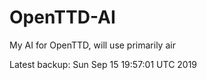 # OpenTTD-AI
My AI for OpenTTD, will use primarily air

Latest backup: Sun Sep 15 19:57:01 UTC 2019
